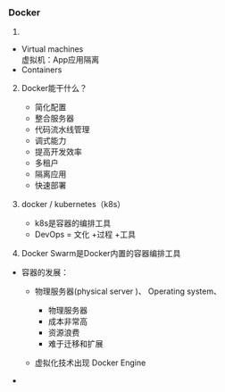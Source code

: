 ### Docker
1. 
* Virtual machines  
虚拟机：App应用隔离
* Containers

2. Docker能干什么？
    * 简化配置
    * 整合服务器
    * 代码流水线管理
    * 调式能力
    * 提高开发效率
    * 多租户
    * 隔离应用
    * 快速部署

3. docker / kubernetes（k8s）
    * k8s是容器的编排工具
    * DevOps = 文化 +过程 +工具

4. Docker Swarm是Docker内置的容器编排工具



* 容器的发展：
    * 物理服务器(physical server )、 Operating system、

        * 物理服务器
        * 成本非常高
        * 资源浪费
        * 难于迁移和扩展

    * 虚拟化技术出现
    Docker Engine

* 
